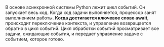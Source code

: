 
В основе асинхронной системы Python лежит цикл событий. Он запускает весь код. Когда код задачи выполняется, процессор занят выполнением работы. **Когда достигается ключевое слово await**, происходит переключение контекста, и управление возвращается обратно в цикл событий. Цикл обработки событий просматривает все задачи, ожидающие события, и передает управление задаче с событием, которое готово.